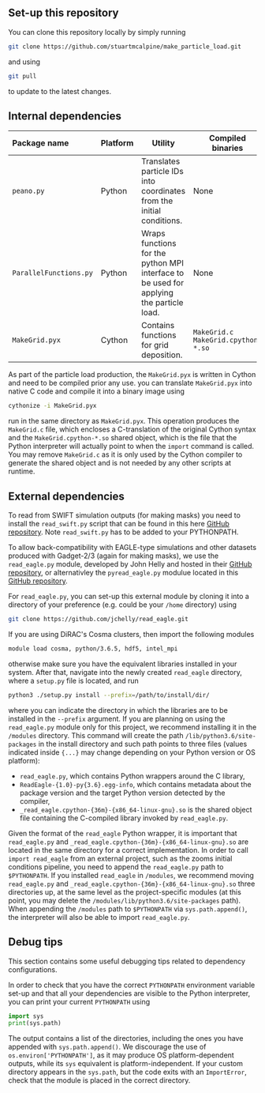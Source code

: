 Set-up this repository
--------
You can clone this repository locally by simply running 
```bash
git clone https://github.com/stuartmcalpine/make_particle_load.git
```
and using
```bash
git pull
```
to update to the latest changes.

Internal dependencies
--------

| Package name           | Platform   | Utility                                                                | Compiled binaries                                 |
|:---------------------- |------------|------------------------------------------------------------------------|---------------------------------------------------|
| `peano.py`             | Python     | Translates particle IDs into coordinates from the initial conditions.  | None                                              |                                        |
| `ParallelFunctions.py` | Python     | Wraps functions for the python MPI interface to be used for applying the particle load.                          | None    |
| `MakeGrid.pyx`         | Cython     | Contains functions for grid deposition.                                | `MakeGrid.c` `MakeGrid.cpython-*.so`              |

As part of the particle load production, the `MakeGrid.pyx` is written in Cython and need to be compiled prior any use.
you can translate `MakeGrid.pyx` into native C code and compile it into a binary image using
```bash
cythonize -i MakeGrid.pyx
```
run in the same directory as `MakeGrid.pyx`. This operation produces the `MakeGrid.c` file, which encloses a C-translation
of the original Cython syntax and the `MakeGrid.cpython-*.so` shared object, which is the file that the Python interpreter
will actually point to when the `import` command is called. You may remove `MakeGrid.c` as it is only used by the Cython compiler 
to generate the shared object and is not needed by any other scripts at runtime.

External dependencies
--------
To read from SWIFT simulation outputs (for making masks) you need to install the `read_swift.py` script that can be found in
this here [GitHub repository](https://github.com/stuartmcalpine/swift_scripts).
Note `read_swift.py` has to be added to your PYTHONPATH.

To allow back-compatibility with EAGLE-type simulations and other datasets produced with Gadget-2/3 (again for making masks), we use the `read_eagle.py`
module, developed by John Helly and hosted in their [GitHub repository](https://github.com/jchelly/read_eagle), or alternativley
the `pyread_eagle.py` modulue located in this [GitHub repository](https://github.com/kyleaoman/pyread_eagle).

For `read_eagle.py`, you can 
set-up this external module by cloning it into a directory of your preference (e.g. could be your `/home` directory) using
```bash
git clone https://github.com/jchelly/read_eagle.git
```
If you are using DiRAC's Cosma clusters, then import the following modules
```bash
module load cosma, python/3.6.5, hdf5, intel_mpi
```
otherwise make sure you have the equivalent libraries installed in your system.
After that, navigate into the newly created `read_eagle` directory, where a `setup.py` file is located, and run
```bash
python3 ./setup.py install --prefix=/path/to/install/dir/
```
where you can indicate the directory in which the libraries are to be installed in the `--prefix` argument. If you are
planning on using the `read_eagle.py` module only for this project, we recommend installing it in the `/modules` directory.
This command will create the path `/lib/python3.6/site-packages` in the install directory and such path points to three 
files (values indicated inside `{...}` may change depending on your Python version or OS platform): 
- `read_eagle.py`, which contains Python wrappers around the C library,
- `ReadEagle-{1.0}-py{3.6}.egg-info`, which contains metadata about the package version and the target 
Python version detected by the compiler,
- `_read_eagle.cpython-{36m}-{x86_64-linux-gnu}.so` is the shared object file containing the C-compiled library invoked by 
`read_eagle.py`.

Given the format of the `read_eagle` Python wrapper, it is important that `read_eagle.py` and `_read_eagle.cpython-{36m}-{x86_64-linux-gnu}.so`
are located in the same directory for a correct implementation. In order to call `import read_eagle` from an external 
project, such as the zooms initial conditions pipeline, you need to append the `read_eagle.py` path to `$PYTHONPATH`.
If you installed `read_eagle` in `/modules`, we recommend moving `read_eagle.py` and `_read_eagle.cpython-{36m}-{x86_64-linux-gnu}.so`
three directories up, at the same level as the project-specific modules (at this point, 
you may delete the `/modules/lib/python3.6/site-packages` path). When appending the `/modules` path to `$PYTHONPATH` via 
`sys.path.append()`, the interpreter will also be able to import `read_eagle.py`.

Debug tips
-------
This section contains some useful debugging tips related to dependency configurations.

In order to check that you have the correct `PYTHONPATH` environment variable set-up and that all your dependencies are 
visible to the Python interpreter, you can print your current `PYTHONPATH` using
```python
import sys
print(sys.path)
```
The output contains a list of the directories, including the ones you have appended with `sys.path.append()`. We 
discourage the use of `os.environ['PYTHONPATH']`, as it may produce OS platform-dependent outputs, while its `sys` 
equivalent is platform-independent. If your custom directory appears in the `sys.path`, but the code exits with an
`ImportError`, check that the module is placed in the correct directory.
